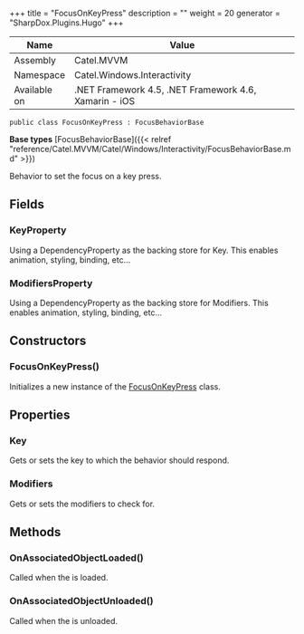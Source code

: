 

+++
title = "FocusOnKeyPress" 
description = ""
weight = 20
generator = "SharpDox.Plugins.Hugo"
+++

Name|Value
---|---
Assembly|Catel.MVVM
Namespace|Catel.Windows.Interactivity
Available on|.NET Framework 4.5, .NET Framework 4.6, Xamarin - iOS

```
public class FocusOnKeyPress : FocusBehaviorBase
```

**Base types**
[FocusBehaviorBase]({{< relref "reference/Catel.MVVM/Catel/Windows/Interactivity/FocusBehaviorBase.md" >}})

Behavior to set the focus on a key press.

## Fields

### KeyProperty

Using a DependencyProperty as the backing store for Key. This enables animation, styling, binding, etc...

### ModifiersProperty

Using a DependencyProperty as the backing store for Modifiers. This enables animation, styling, binding, etc...

## Constructors

### FocusOnKeyPress()

Initializes a new instance of the [FocusOnKeyPress](#) class.

## Properties

### Key

Gets or sets the key to which the behavior should respond.

### Modifiers

Gets or sets the modifiers to check for.

## Methods

### OnAssociatedObjectLoaded()

Called when the is loaded.

### OnAssociatedObjectUnloaded()

Called when the is unloaded.

